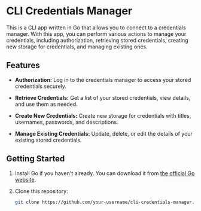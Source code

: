# CLI Credentials Manager

This is a CLI app written in Go that allows you to connect to a credentials manager. With this app, you can perform various actions to manage your credentials, including authorization, retrieving stored credentials, creating new storage for credentials, and managing existing ones.

## Features

- **Authorization:** Log in to the credentials manager to access your stored credentials securely.

- **Retrieve Credentials:** Get a list of your stored credentials, view details, and use them as needed.

- **Create New Credentials:** Create new storage for credentials with titles, usernames, passwords, and descriptions.

- **Manage Existing Credentials:** Update, delete, or edit the details of your existing stored credentials.

## Getting Started

1. Install Go if you haven't already. You can download it from [the official Go website](https://golang.org/dl/).

2. Clone this repository:

   ```bash
   git clone https://github.com/your-username/cli-credentials-manager.git
